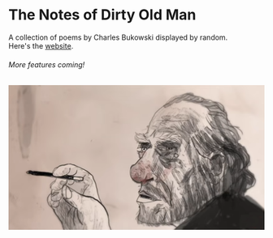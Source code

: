 # The Notes of Dirty Old Man

A collection of poems by Charles Bukowski displayed by random.  
Here's the [website](https://jahgath.github.io/bukowski-poems/).  
###### More features coming!  
![Charles Bukowski](https://github.com/jahgath/bukowski-poems/blob/master/resources/buk.PNG)
